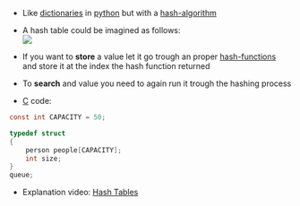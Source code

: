 - Like [dictionaries](computer-science/docs/python/dictionaries.md) in [python](contents-python.md) but with a [hash-algorithm](hash-functions.md) 

- A hash table could be imagined as follows:  
![](hash-table-basic.png)

- If you want to **store** a value let it go trough an proper [hash-functions](hash-functions.md) and store it at the index the hash function returned
- To **search** and value you need to again run it trough the hashing process 

- [C](contents-c.md) code:

```c
const int CAPACITY = 50;

typedef struct
{
    person people[CAPACITY];
    int size;
}
queue;
```


- Explanation video: [Hash Tables](https://cs50.harvard.edu/x/2025/shorts/hash_tables/)